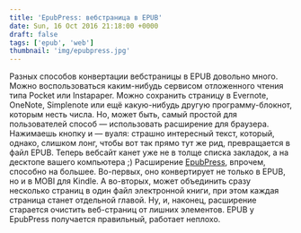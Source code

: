 ```yaml
---
title: 'EpubPress: вебстраница в EPUB'
date: Sun, 16 Oct 2016 21:18:00 +0000
draft: false
tags: ['epub', 'web']
thumbnail: 'img/epubpress.jpg'
---
```


Разных способов конвертации вебстраницы в EPUB довольно много. Можно воспользоваться каким-нибудь сервисом отложенного чтения типа Pocket или Instapaper. Можно сохранить страницу в Evernote, OneNote, Simplenote или ещё какую-нибудь другую программу-блокнот, которым несть числа. Но, может быть, самый простой для пользователей способ — использовать расширение для браузера. Нажимаешь кнопку и — вуаля: страшно интересный текст, который, однако, слишком лонг, чтобы вот так прямо тут же рид, превращается в файл EPUB. Теперь вебсайт канет уже не в толще списка закладок, а на десктопе вашего компьютера ;) Расширение [EpubPress](https://epub.press), впрочем, способно на большее. Во-первых, оно конвертирует не только в EPUB, но и в MOBI для Kindle. А во-вторых, может объединить сразу несколько страниц в один файл электронной книги, при этом каждая страница станет отдельной главой. Ну, и, наконец, расширение старается очистить веб-страниц от лишних элементов. EPUB у EpubPress получается правильный, работает неплохо.